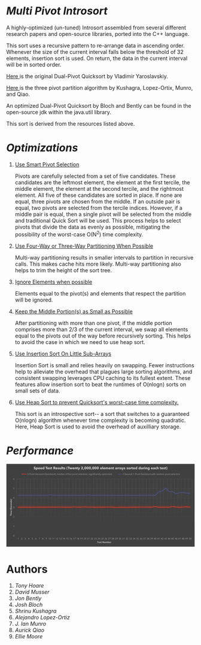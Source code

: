 # *Multi Pivot Introsort*
 
A highly-optimized (un-tuned) Introsort assembled from several different research papers and open-source libraries, ported into the C++ language.
         
<p>
          This sort uses a recursive pattern to re-arrange data
          in ascending order. Whenever the size of the current
          interval falls below the threshold of 32 elements,
          insertion sort is used. On return, the data in the
          current interval will be in sorted order.
          </p>
         
<p>
           <a href =
           "https://codeblab.com/wp-content/uploads/2009/09/DualPivotQuicksort.pdf"
           >
          Here
           </a>
          is the original Dual-Pivot Quicksort by Vladimir
          Yaroslavskiy.
          </p>
         
<p>
           <a href =
           "https://www.researchgate.net/publication/289974363_Multi-Pivot_Quicksort_Theory_and_Experiments"
           >
          Here
           </a>
          is the three pivot partition algorithm by Kushagra,
          Lopez-Ortix, Munro, and Qiao.
          </p>
         
<p>
          An optimized Dual-Pivot Quicksort by Bloch and
          Bently can be found in the open-source jdk within
          the java.util library.
          </p>
         
<p>
          This sort is derived from the resources listed above.
          </p>
         
<p>
           <h1><b>
          <i>Optimizations</i>
           </b></h1>
          </p>
          <p>
           <ol>
            <li>
             <p>
              <u>
          Use Smart Pivot Selection
              </u>
             </p>
             <p>
          Pivots are carefully selected from a set of
          five candidates. These candidates are the leftmost
          element, the element at the first tercile, the middle
          element, the element at the second tercile, and the
          rightmost element. All five of these candidates are
          sorted in place. If none are equal, three pivots are
          chosen from the middle.
          If an outside pair is equal, two pivots are selected
          from the tercile indices. However, if a middle pair
          is equal, then a single pivot will be selected from the
          middle and traditional Quick Sort will be used. This
          process helps to select pivots that divide the data
          as evenly as possible, mitigating the possibility of
          the worst-case O(N<sup>2</sup>) time complexity.
             </p>
            </li>
            <li>
             <p>
              <u>
          Use Four-Way or Three-Way Partitioning When Possible
              </u>
             </p>
             <p>
          Multi-way partitioning results in smaller intervals to
          partition in recursive calls. This makes cache hits more
          likely. Multi-way partitioning also helps to trim the
          height of the sort tree.
             </p>
            </li>
            <li>
             <p>
              <u>
          Ignore Elements when possible
              </u>
             </p>
             <p>
          Elements equal to the pivot(s) and elements that respect the 
          partition will be ignored.
             </p>
            </li>
            <li>
             <p>
              <u>
          Keep the Middle Portion(s) as Small as Possible
              </u>
             </p>
             <p>
          After partitioning with more than one pivot, if the middle
          portion comprises more than 2/3 of the current interval,
          we swap all elements equal to the pivots out of the way
          before recursively sorting. This helps to avoid the case
          in which we need to use heap sort.     
             </p>
            </li>
            <li>
             <p>
              <u>
          Use Insertion Sort On Little Sub-Arrays
              </u>
             </p>
             <p>
          Insertion Sort is small and relies heavily on swapping.
          Fewer instructions help to alleviate the overhead that
          plagues large sorting algorithms, and consistent swapping
          leverages CPU caching to its fullest extent. These
          features allow insertion sort to beat the runtimes of
          O(nlogn) sorts on small sets of data.
             </p>
            </li>
              <li>
             <p>
              <u>
          Use Heap Sort to prevent Quicksort's worst-case time
          complexity.
              </u>
             </p>
             <p>
          This sort is an introspective sort-- a sort that
          switches to a guaranteed O(nlogn) algorithm whenever
          time complexity is becoming quadratic. Here, Heap Sort
          is used to avoid the overhead of auxilliary storage.
             </p>
            </li>
           </ol>
          </p>
          
# *Performance*
<p align = "center">
 <img src="/figures/test.png" />
</p>

# Authors
<p>
 <ol>
  <li>
   <i>
    Tony Hoare
   </i>
  </li>
  <li>
   <i>
    David Musser
   </i>
  </li>
  <li>
   <i>
    Jon Bently
   </i>
  </li>
  <li>
   <i>
    Josh Bloch
   </i>
  </li>
  <li>
   <i>
    Shrinu Kushagra
   </i>
  </li>
  <li>
   <i>
    Alejandro Lopez-Ortiz
   </i>
  </li>
  <li>
   <i>
    J. Ian Munro
   </i>
  </li>
  <li>
   <i>
    Aurick Qiao
   </i>
  </li>
  <li>
   <i>
    Ellie Moore
   </i>
  </li>
 </ol>
</p>
